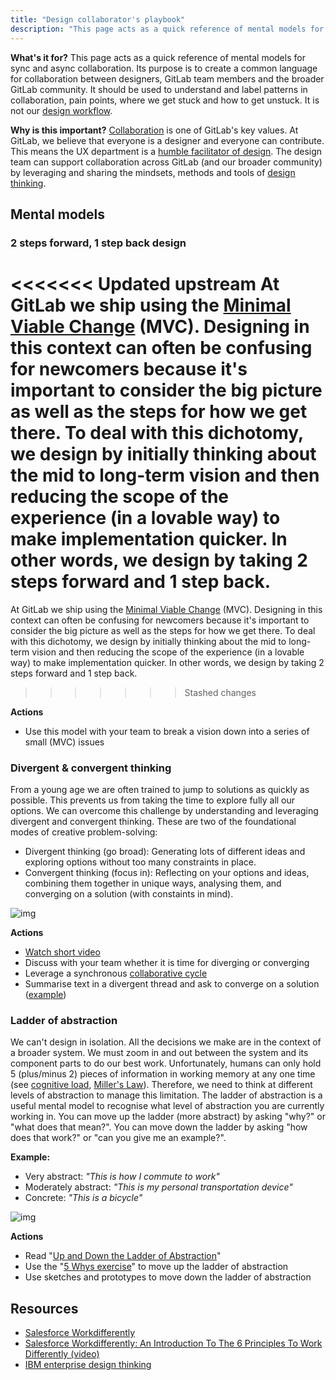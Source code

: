 ```yaml
---
title: "Design collaborator's playbook"
description: "This page acts as a quick reference of mental models for sync and async collaboration."
---
```


**What's it for?**
This page acts as a quick reference of mental models for sync and async collaboration. Its purpose is to create a common language for collaboration between designers, GitLab team members and the broader GitLab community. It should be used to understand and label patterns in collaboration, pain points, where we get stuck and how to get unstuck. It is not our [design workflow](/handbook/product/ux/product-designer/).

**Why is this important?**
[Collaboration](/handbook/values/#collaboration) is one of GitLab's key values. At GitLab, we believe that everyone is a designer and everyone can contribute. This means the UX department is a [humble facilitator of design](/handbook/product/ux/#were-humble-facilitators-of-user-experience-design). The design team can support collaboration across GitLab (and our broader community) by leveraging and sharing the mindsets, methods and tools of [design thinking](https://en.wikipedia.org/wiki/Design_thinking).

## Mental models

### 2 steps forward, 1 step back design

<<<<<<< Updated upstream
At GitLab we ship using the [Minimal Viable Change](/handbook/product/product-) (MVC). Designing in this context can often be confusing for newcomers because it's important to consider the big picture as well as the steps for how we get there. To deal with this dichotomy, we design by initially thinking about the mid to long-term vision and then reducing the scope of the experience (in a lovable way) to make implementation quicker. In other words, we design by taking 2 steps forward and 1 step back.
=======
At GitLab we ship using the [Minimal Viable Change](/handbook/product/product-principles/#the-minimal-valuable-change-mvc) (MVC). Designing in this context can often be confusing for newcomers because it's important to consider the big picture as well as the steps for how we get there. To deal with this dichotomy, we design by initially thinking about the mid to long-term vision and then reducing the scope of the experience (in a lovable way) to make implementation quicker. In other words, we design by taking 2 steps forward and 1 step back.
>>>>>>> Stashed changes

**Actions**

- Use this model with your team to break a vision down into a series of small (MVC) issues

### Divergent & convergent thinking

From a young age we are often trained to jump to solutions as quickly as possible. This prevents us from taking the time to explore fully all our options. We can overcome this challenge by understanding and leveraging divergent and convergent thinking. These are two of the foundational modes of creative problem-solving:

- Divergent thinking (go broad): Generating lots of different ideas and exploring options without too many constraints in place.
- Convergent thinking (focus in): Reflecting on your options and ideas, combining them together in unique ways, analysing them, and converging on a solution (with constaints in mind).

![img](https://pbs.twimg.com/media/Bmn3FOVCQAAt_r7.jpg)

**Actions**

- [Watch short video](https://www.youtube.com/watch?v=xjE2RV6IQzo)
- Discuss with your team whether it is time for diverging or converging
- Leverage a synchronous [collaborative cycle](https://play.vidyard.com/riqHqfWV8XFpXM9c1vYEEG)
- Summarise text in a divergent thread and ask to converge on a solution ([example](https://gitlab.com/gitlab-org/gitlab-design/-/issues/817#note_335745932))

### Ladder of abstraction

We can't design in isolation. All the decisions we make are in the context of a broader system. We must zoom in and out between the system and its component parts to do our best work. Unfortunately, humans can only hold 5 (plus/minus 2) pieces of information in working memory at any one time (see [cognitive load](https://www.mindtools.com/pages/article/cognitive-load-theory.htm), [Miller's Law](https://lawsofux.com/millers-law)). Therefore, we need to think at different levels of abstraction to manage this limitation. The ladder of abstraction is a useful mental model to recognise what level of abstraction you are currently working in. You can move up the ladder (more abstract) by asking "why?" or "what does that mean?". You can move down the ladder by asking "how does that work?" or "can you give me an example?".

**Example:**

- Very abstract: *"This is how I commute to work"*
- Moderately abstract: *"This is my personal transportation device"*
- Concrete: *"This is a bicycle"*

![img](https://miro.medium.com/max/1024/0*Z4Xl09fXVXepGCGD.png)

**Actions**

- Read "[Up and Down the Ladder of Abstraction](https://medium.com/@tombarrett/up-and-down-the-ladder-of-abstraction-cb73533be751)"
- Use the "[5 Whys exercise](https://toolbox.hyperisland.com/the-5-whys)" to move up the ladder of abstraction
- Use sketches and prototypes  to move down the ladder of abstraction

## Resources

- [Salesforce Workdifferently](https://www.salesforce.com/workdifferently/)
- [Salesforce Workdifferently: An Introduction To The 6 Principles To Work Differently (video)](https://www.salesforce.com/video/3642076/)
- [IBM enterprise design thinking](https://www.ibm.com/design/thinking/)
